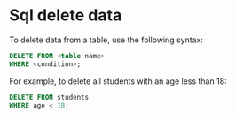 # Sql delete data

To delete data from a table, use the following syntax:

```sql
DELETE FROM <table name> 
WHERE <condition>;
```

For example, to delete all students with an age less than 18:

```sql
DELETE FROM students
WHERE age < 18;
```

